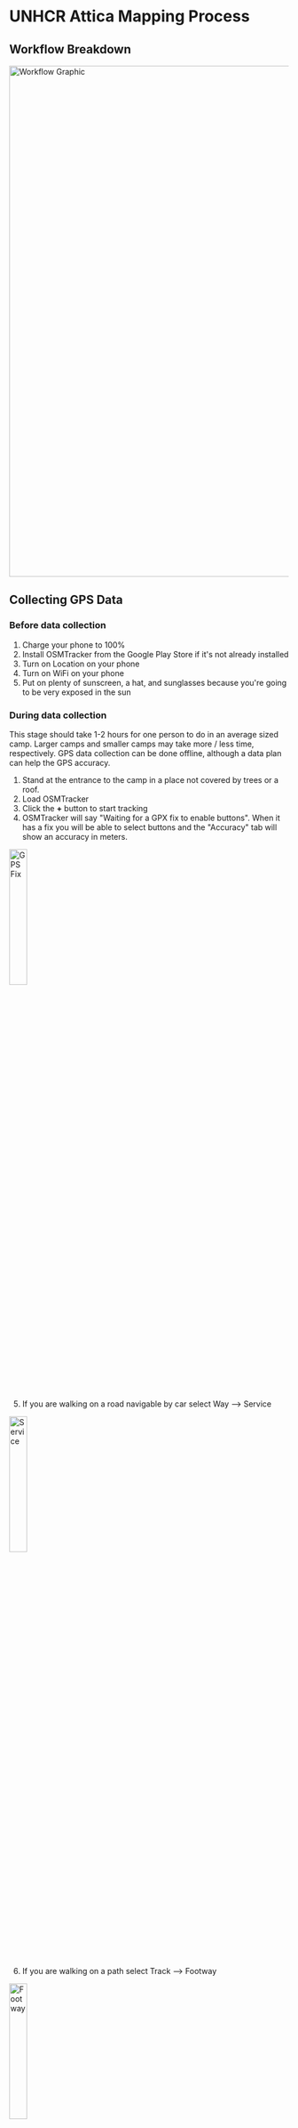 UNHCR Attica Mapping Process
==============

## Workflow Breakdown

<img class="centerImage" width="919" alt="Workflow Graphic" src="https://cloud.githubusercontent.com/assets/1583376/16880365/8ee96370-4abd-11e6-98f6-698cecde77d8.png">

## Collecting GPS Data

### Before data collection

1. Charge your phone to 100%
2. Install OSMTracker from the Google Play Store if it's not already installed
3. Turn on Location on your phone
4. Turn on WiFi on your phone
5. Put on plenty of sunscreen, a hat, and sunglasses because you're going to be very exposed in the sun

### During data collection

This stage should take 1-2 hours for one person to do in an average sized camp. 
Larger camps and smaller camps may take more / less time, respectively.
GPS data collection can be done offline, although a data plan can help the GPS accuracy.

1. Stand at the entrance to the camp in a place not covered by trees or a roof.
2. Load OSMTracker
3. Click the **+** button to start tracking
4. OSMTracker will say "Waiting for a GPX fix to enable buttons". When it has a fix you will be able to select buttons and the "Accuracy" tab will show an accuracy in meters.

<img class="centerImage" width=25% alt="GPS Fix" src="https://cloud.githubusercontent.com/assets/1583376/16880418/d1ba55d8-4abd-11e6-9248-e21e43159d84.png">

5. If you are walking on a road navigable by car select Way --> Service

<img class="centerImage" width=25% alt="Service" src="https://cloud.githubusercontent.com/assets/1583376/16880420/d1bb582a-4abd-11e6-9342-f8e951d11e44.png">

6. If you are walking on a path select Track --> Footway

<img class="centerImage" width=25% alt="Footway" src="https://cloud.githubusercontent.com/assets/1583376/16880418/d1ba55d8-4abd-11e6-9248-e21e43159d84.png">

7. Walk down **the center** of _every_ road and path in the camp. This could take a while!
8. Every time you reach a junction (where roads / paths come together), press the button for Service / Path to record that junction. This is important for connecting your roads together after.
photo
9. Take photos regularly while walking. This gives your remote mappers an idea what the area looks like, which helps accurate mapping. The photos should be of buildings, roads, major infrastructure, etc. Not of people!

10. When you arrive at a toilet, office or other major piece of infrastructure lick the Misc/Amenity/Amenity+ button and select the appropriate feature type. If the type doesn't exist, select "Text Note" and type in the feature information.

<img class="centerImage" width=25% alt="Toilets" src="https://cloud.githubusercontent.com/assets/1583376/16880423/d1e2cea0-4abd-11e6-91dc-764330d204be.png">
<img class="centerImage" width=25% alt="Water etc" src="https://cloud.githubusercontent.com/assets/1583376/16880422/d1bfb6a4-4abd-11e6-922d-83d6b523a861.png">
<img class="centerImage" width=25% alt="Text Note" src="https://cloud.githubusercontent.com/assets/1583376/16880424/d1efe1d0-4abd-11e6-93eb-88b9c736ccfb.png">

11. When you're done, press the "Save" button that looks like an old-fashioned floppy disk.

<img class="centerImage" width=25% alt="Save button" src="https://cloud.githubusercontent.com/assets/1583376/16900169/977c70d6-4c25-11e6-9d8c-9318445b5e47.png">

### After data collection : submitting GPS data

Upload the collected data when you're finished collecting. You can do this back at the office if you don't have WiFi or a data connection in the field.

1. Select the track you just created.
2. Go to the options button on the top right

<img class="centerImage" width=25% alt="Options" src="https://cloud.githubusercontent.com/assets/1583376/16880413/d182c640-4abd-11e6-9f44-9a79fec145a3.png">

3. Click "OpenStreetMap Upload"

<img class="centerImage" width=25% alt="OSM Upload" src="https://cloud.githubusercontent.com/assets/1583376/16880413/d182c640-4abd-11e6-9f44-9a79fec145a3.png">

4. If this is your first time, log in to the UNHCR OSM account (see end of this note for login details).

5. Enter the name of the camp on the top row, the name of the camp + the data on the Description (middle) row and _atticacamps_ on the Tag (bottom) row

6. Change the sharing setting from Private to Public

<img class="centerImage" width=25% alt="Data entry and public setting" src="https://cloud.githubusercontent.com/assets/1583376/16880417/d1afc0f0-4abd-11e6-9063-bffff122ae72.png">

7. Click "Save and Upload"

## Collecting Field Papers data

### Before data collection

1. Go to the page for each camp. Click "Refresh" in the top right corner.

2. Wait for the field paper to refresh with the latest data. When it's ready, click "Download PDF"

3. Print the PDF. If necessary print multiple copies.

4. If the site has expanded and the old Atlas is not useful, either

* Create your own new one using [these instructions](http://learnosm.org/en/mobile-mapping/field-papers/
)
* Or contact the mapping team for a new atlas

### During data collection

**Basic process**

1. Walk across the whole camp.
2. Draw every **new** road, path, building, service, important piece of infrastructure, or other notable feature on the appropriate page of the Field Papers "atlas".
3. If new features are inside of a building, draw a point or area on top of that building where that feature is. So if someone opens a clinic inside one part of a building, draw a point or area where that clinic is. If it's useful draw the approximate outline of the room inside the building.
4. Assign each feature you record a number. In a separate notebook, write down that number and all the important information about that feature.

**Example Field Papers Atlases**

<img class="centerImage" width="919" alt="Field Papers Example 1" src="https://cloud.githubusercontent.com/assets/1583376/16869514/d9346be2-4a85-11e6-8b20-d4d476c69b3e.png">

<img class="centerImage" width="919" alt="Field Papers Example 2" src="https://cloud.githubusercontent.com/assets/1583376/16869553/0e285a48-4a86-11e6-9278-17dcc18785a7.png">

<img class="centerImage" width="919" alt="Field Papers Example 3" src="https://cloud.githubusercontent.com/assets/1583376/16869562/12b068da-4a86-11e6-80bb-f1c40b32e1ba.png">

**Example Notebook entries**

Feature #1:

* Septic tank
* 100 L capacity
* Emptied weekly
* Overflows regularly

Feature #2:

* Child friendly space
* Tent space, not a building
* Operated by Save the Children
* Opening hours 10:00 - 12, 13 - 18:30
* Closed on Sundays
* Has Arabic and Farsi speakers

Feature #3:

* Storage container
* This week contains shelter materials and NFIs
* 1800 L capacity
* Owned by Ministry of Defence
* Operated by Hellenic Red Cross

Feature #4:

* Red Cross Health Center
* All old data remains the same
* New: prenatal services now offered
* New: now inside a shipping container "building", not under a tent

**Additional tips**

Clearly label which camp is being mapped on the Field Paper and notebook page(s).

_If there are translations_ : Clearly label which language the inputs are being translated into. Spell out the translation in the native character set, Greek characters and Roman characters if possible.

### After data collection : submitting Field Papers data

At the office, scan each field paper and the corresponding notebook page(s). *Make sure to clearly label which notebook page belongs with which field paper.*

Email the scans to the following email addresses. If necessary, provide any general information about this week's updates in the email.

* rbanick@gmail.com
* hbrown14@gwmail.gwu.edu
* aberdnyk@gwu.edu

Check your email! The mapping team may have questions about words they can't read, etc.

## Notes

### Mapping team contact information

| Person | Role | Email |
---------| ---- | ----- |
| Robert Banick | Mapping process setup | rbanick@gmail.com |
| Sudie Brown | OpenStreetMap Mapping Intern| hbrown14@gwmail.gwu.edu |
| Andrii Berdnyk | OpenStreetMap Mapping Intern | aberdnyk@gwu.edu | 

### Field Papers Atlas Pages

| Camp | Field Papers Page |
------ | ----------------- |
| Shisto | http://fieldpapers.org/atlases/66h2lbq7 |
| Skaramangas |      |
| Shisto |      |
| Shisto |      |
| Shisto |      |
| Shisto |      |
| Shisto |      |
| Shisto |      |
| Shisto |      |
| Shisto |      |
| Shisto |      |
| Shisto |      |

### Important account information

**Field Papers**

| Username | Password |
---------- | -------- |
| unhcr_attica | unhcr_mapping | 

**Gmail**

| Username | Password |
---------- | -------- |
| unhcr.attica.maps@gmail.com | unhcr_mapping |

**OpenStreetMap**

| Username | Password |
---------- | -------- |
| unhcr_attica | unhcr_mapping |
